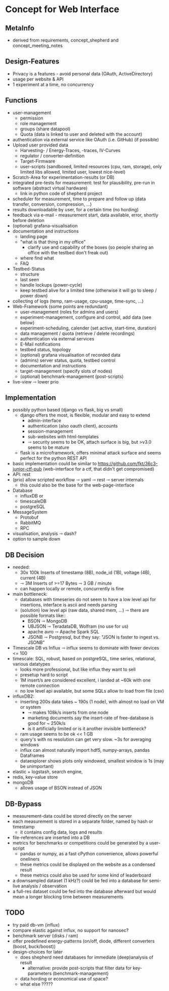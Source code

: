 # Concept for Web Interface

## MetaInfo

- derived from requirements, concept_shepherd and concept_meeting_notes

## Design-Features

- Privacy is a features - avoid personal data (OAuth, ActiveDirectory)
- usage per website & API
- 1 experiment at a time, no concurrency

## Functions

- user-management
    - permission
    - role management
    - groups (share datapool)
    - Quota (data is linked to user and deleted with the account)
- authentication via external service like OAuth (i.e. GitHub) (if possible)
- Upload user provided data
    - Harvesting- / Energy-Traces, -traces, IV-Curves
    - regulator / converter-definition
    - Target-Firmware
    - user-scripts (sandboxed, limited resources (cpu, ram, storage), only limited libs allowed, limited user, lowest nice-level)
- Scratch-Area for experimentation-results (or DB)
- integrated pre-tests for measurement: test for plausibility, pre-run in software (abstract virtual hardware)
    - link in python code of shepherd project
- scheduler for measurement, time to prepare and follow up (data transfer, conversion, compression, ...)
- results downloadable by user, for a certain time (no hording)
- feedback via e-mail - measurement start, data available, error, shortly before deletion
- (optional) grafana-visualisation
- documentation and instructions
    - landing page
    - "what is that thing in my office"
        - clarify use and capability of the boxes (so people sharing an office with the testbed don't freak out)
    - where find what
    - FAQ
- Testbed-Status
    - structure
    - last seen
    - handle lockups (power-cycle)
    - keep testbed alive for a limited time (otherwise it will go to sleep / power down)
- collecting of logs (temp, ram-usage, cpu-usage, time-sync, ...)
- Web-Framework (some points are redundant)
    - user-management (roles for admins and users)
    - experiment-management, configure and control, add data (see below)
    - experiment-scheduling, calender (set active, start-time, duration)
    - data management / quota (retrieve / delete recordings)
    - authentication via external services
    - E-Mail notifications
    - testbed status, topology
    - (optional) grafana visualisation of recorded data
    - (admins) server status, quota, testbed control
    - documentation and instructions
    - target-management (specify slots of nodes)
    - (optional) benchmark-management (post-scripts)
- live-view ⇾ lower prio


## Implementation

- possibly python based (django vs flask, big vs small)
    - django offers the most, is flexible, modular and easy to extend
        - admin-interface
        - authentication (also oauth client), accounts
        - session-management
        - sub-websites with html-templates
        - ⇾ security seems to be OK, attach surface is big, but >v3.0 seems to be mature
    - flask is a microframework, offers minimal attack surface and seems perfect for the python REST API
- basic implementation could be similar to https://github.com/fkt/36c3-junior-ctf-pub (web-interface for a ctf, that didn't get compromised)
- API: rest
- (prio) allow scripted workflow ⇾ yaml ⇾ rest ⇾ server internals
    - this could also be the base for the web-page-interface
- Database
    - influxDB or
    - timescaleDB
    - postgreSQL
- MessageSystem
    - Protobuf
    - RabbitMQ
    - RPC
- visualisation, analysis ⇾ dash?
- option to sample down

## DB Decision

- needed:
    - 30x 100k Inserts of timestamp (8B), node_id (1B), voltage (4B), current (4B)
    - ⇾ 3M Inserts of >=17 Bytes ⇾ 3 GB / minute
    - can happen locally or remote, concurrently is fine
- main bottleneck:
    - databases with timeseries do not seem to have a low level api for insertions, interface is ascii and needs parsing
    - (solution) low level api (raw data, shared mem, ...) ⇾ there are possible formats like::
        - BSON ⇾ MongoDB
        - UBJSON ⇾ TeradataDB, Wolfram (no use for us)
        - apache avro ⇾ Apache Spark SQL
        - JSONB ⇾ Postgresql, but they say: "JSON is faster to ingest vs. JSONB"
- Timescale DB vs Influx ⇾ influx seems to dominate with fewer devices <= 100
- timescale: SQL, robust, based on postgreSQL, time series, relational, various datatypes
    - looks more professional, but like influx they want to sell
    - presetup hard to script
    - 1M insert/s are considered excellent, i landed at ~60k with one remote connection
    - no low level api available, but some SQLs allow to load from file (csv)
- influxDB2:
    - inserting 200s data takes ~ 190s (1 node), with almost no load on VM or system
        - ⇾ makes 108k/s inserts from one node
        - marketing documents say the insert-rate of free-database is good for ~ 250k/s
        - is it artificially limited or is it another invisible bottleneck?
    - ram usage seems to be ok << 1 GB
    - query's with ns resolution can get very slow. ~3s for averaging windows
    - influx can almost naturally import hdf5, numpy-arrays, pandas Dataframes
    - dataexplorer shows plots only windowed, smallest window is 1s (may be unimportant)
- elastic + logstash, search engine,
- redis, key-value store
- mongoDB
    - allows usage of BSON instead of JSON

## DB-Bypass

- measurement-data could be stored directly on the server
- each measurement is stored in a separate folder, named by hash or timestamp
    - it contains config data, logs and results
- file-references are inserted into a DB
- metrics for benchmarks or competitions could be generated by a user-script
    - pandas or numpy, as a fast cPython convenience, allows powerful oneliners
    - these metrics could be displayed on the website as a condensed result
    - these metrics could also be used for some kind of leaderboard
- a downsampled dataset (1 kHz?) could be fed into a database for semi-live analysis / observation
- a full-res dataset could be fed into the database afterward but would mean a longer blocking time between measurements

## TODO

- try paid db-vm (influx)
- compare elastic against influx, no support for nanosec?
- benchmark server (disks / ram)
- offer predefined energy-patterns (on/off, diode, different converters (boost, buck/boost))
- design-choices for later
    - does shepherd need databases for immediate (deep)analysis of result
        - alternative: provide post-scripts that filter data for key-parameters (benchmark-management)
    - data hording or economical use of space?
    - what else ?????
